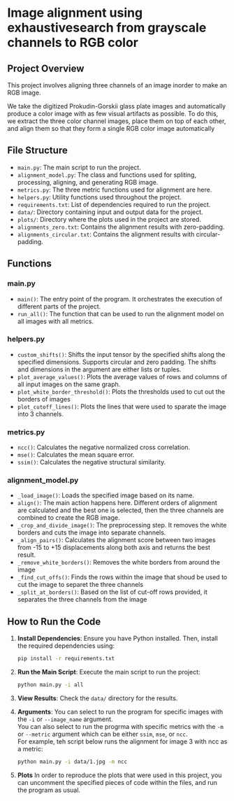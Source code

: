 # Image alignment using exhaustivesearch from grayscale channels to RGB color

## Project Overview
This project involves aligning three channels of an image inorder to make an RGB image.

We take the digitized Prokudin-Gorskii glass plate images and automatically produce a color image with as few visual artifacts as possible. To do this, we extract the three color channel images, place them on top of each other, and align them so that they form a single RGB color image automatically

## File Structure
- `main.py`: The main script to run the project.
- `alignment_model.py`: The class and functions used for spliting, processing, aligning, and generating RGB image.
- `metrics.py`: The three metric functions used for alignment are here.
- `helpers.py`: Utility functions used throughout the project.
- `requirements.txt`: List of dependencies required to run the project.
- `data/`: Directory containing input and output data for the project.
- `plots/`: Directory where the plots used in the project are stored.
- `alignments_zero.txt`: Contains the alignment results with zero-padding.
- `alignments_circular.txt`: Contains the alignment results with circular-padding.


## Functions
### main.py
- `main()`: The entry point of the program. It orchestrates the execution of different parts of the project.
- `run_all()`: The function that can be used to run the alignment model on all images with all metrics.

### helpers.py
- `custom_shifts()`: Shifts the input tensor by the specified shifts along the specified dimensions. Supports circular and zero padding. The shifts and dimensions in the argument are either lists or tuples.
- `plot_average_values()`: Plots the average values of rows and columns of all input images on the same graph.
- `plot_white_border_threshold()`: Plots the thresholds used to cut out the borders of images
- `plot_cutoff_lines()`: Plots the lines that were used to sparate the image into 3 channels.

### metrics.py
- `ncc()`: Calculates the negative normalized cross correlation.
- `mse()`: Calculates the mean square error.
- `ssim()`: Calculates the negative structural similarity.

### alignment_model.py
- `_load_image()`: Loads the specified image based on its name.
- `align()`: The main action happens here. Different orders of alignment are calculated and the best one is selected, then the three channels are combined to create the RGB image.
- `_crop_and_divide_image()`: The preprocessing step. It removes the white borders and cuts the image into separate channels.
- `_align_pairs()`: Calculates the alignment score between two images from -15 to +15 displacements along both axis and returns the best result.
- `_remove_white_borders()`: Removes the white borders from around the image
- `_find_cut_offs()`: Finds the rows within the image that shoud be used to cut the image to separet the three channels
- `_split_at_borders()`: Based on the list of cut-off rows provided, it separates the three channels from the image


## How to Run the Code
1. **Install Dependencies**: Ensure you have Python installed. Then, install the required dependencies using:
    ```sh
    pip install -r requirements.txt
    ```

2. **Run the Main Script**: Execute the main script to run the project:
    ```sh
    python main.py -i all
    ```

3. **View Results**: Check the `data/` directory for the results.

4. **Arguments**: You can select to run the program for specific images with the `-i` or `--image_name` argument.<br />
You can also select to run the progrma with specific metrics with the `-m` or `--metric` argument which can be either `ssim`, `mse`, or `ncc`.<br />
For example, teh script below runs the alignment for image 3 with ncc as a metric:
    ```sh
    python main.py -i data/1.jpg -m ncc
    ```

5. **Plots** In order to reproduce the plots that were used in this project, you can uncomment the specified pieces of code within the files, and run the program as usual.

